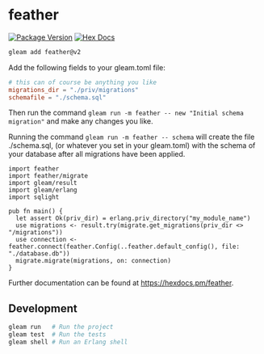 # feather

[![Package Version](https://img.shields.io/hexpm/v/feather)](https://hex.pm/packages/feather)
[![Hex Docs](https://img.shields.io/badge/hex-docs-ffaff3)](https://hexdocs.pm/feather/)

```sh
gleam add feather@v2
```
Add the following fields to your gleam.toml file:

```toml
# this can of course be anything you like
migrations_dir = "./priv/migrations"
schemafile = "./schema.sql"
```

Then run the command `gleam run -m feather -- new "Initial schema migration"` and make any changes you like.

Running the command `gleam run -m feather -- schema` will create the file ./schema.sql, (or whatever you set in your gleam.toml) with the schema of your database after all migrations have been applied.

```gleam
import feather
import feather/migrate
import gleam/result
import gleam/erlang
import sqlight

pub fn main() {
  let assert Ok(priv_dir) = erlang.priv_directory("my_module_name")
  use migrations <- result.try(migrate.get_migrations(priv_dir <> "/migrations"))
  use connection <- feather.connect(feather.Config(..feather.default_config(), file: "./database.db"))
  migrate.migrate(migrations, on: connection)
}
```

Further documentation can be found at <https://hexdocs.pm/feather>.

## Development

```sh
gleam run   # Run the project
gleam test  # Run the tests
gleam shell # Run an Erlang shell
```
